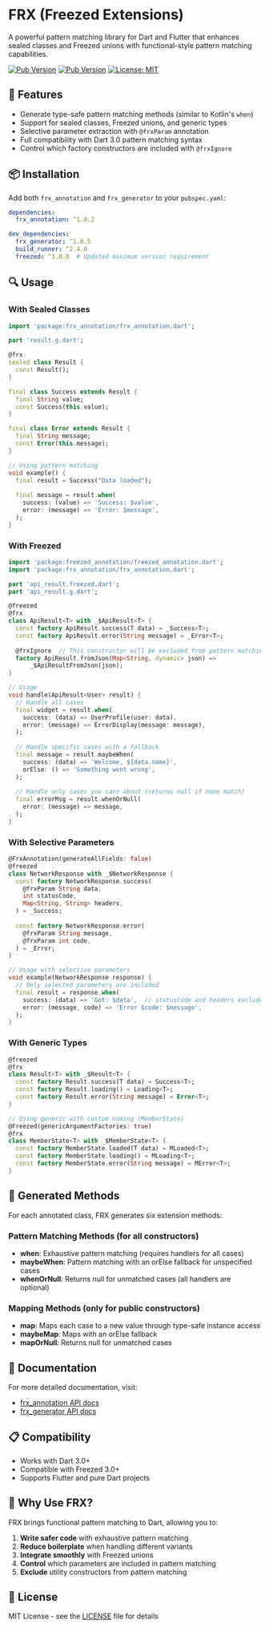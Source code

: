 # FRX (Freezed Extensions)

A powerful pattern matching library for Dart and Flutter that enhances sealed classes and Freezed unions with functional-style pattern matching capabilities.

[![Pub Version](https://img.shields.io/pub/v/frx_annotation)](https://pub.dev/packages/frx_annotation)
[![Pub Version](https://img.shields.io/pub/v/frx_generator)](https://pub.dev/packages/frx_generator)
[![License: MIT](https://img.shields.io/badge/License-MIT-blue.svg)](https://opensource.org/licenses/MIT)

## 🚀 Features

- Generate type-safe pattern matching methods (similar to Kotlin's `when`)
- Support for sealed classes, Freezed unions, and generic types
- Selective parameter extraction with `@frxParam` annotation
- Full compatibility with Dart 3.0 pattern matching syntax
- Control which factory constructors are included with `@frxIgnore`

## 📦 Installation

Add both `frx_annotation` and `frx_generator` to your `pubspec.yaml`:

```yaml
dependencies:
  frx_annotation: ^1.0.2

dev_dependencies:
  frx_generator: ^1.0.5
  build_runner: ^2.4.0
  freezed: ^3.0.0  # Updated minimum version requirement
```

## 🔍 Usage

### With Sealed Classes

```dart
import 'package:frx_annotation/frx_annotation.dart';

part 'result.g.dart';

@frx
sealed class Result {
  const Result();
}

final class Success extends Result {
  final String value;
  const Success(this.value);
}

final class Error extends Result {
  final String message;
  const Error(this.message);
}

// Using pattern matching
void example() {
  final result = Success("Data loaded");
  
  final message = result.when(
    success: (value) => 'Success: $value',
    error: (message) => 'Error: $message',
  );
}
```

### With Freezed

```dart
import 'package:freezed_annotation/freezed_annotation.dart';
import 'package:frx_annotation/frx_annotation.dart';

part 'api_result.freezed.dart';
part 'api_result.g.dart';

@freezed
@frx
class ApiResult<T> with _$ApiResult<T> {
  const factory ApiResult.success(T data) = _Success<T>;
  const factory ApiResult.error(String message) = _Error<T>;
  
  @frxIgnore  // This constructor will be excluded from pattern matching
  factory ApiResult.fromJson(Map<String, dynamic> json) => 
      _$ApiResultFromJson(json);
}

// Usage
void handle(ApiResult<User> result) {
  // Handle all cases
  final widget = result.when(
    success: (data) => UserProfile(user: data),
    error: (message) => ErrorDisplay(message: message),
  );
  
  // Handle specific cases with a fallback
  final message = result.maybeWhen(
    success: (data) => 'Welcome, ${data.name}',
    orElse: () => 'Something went wrong',
  );
  
  // Handle only cases you care about (returns null if none match)
  final errorMsg = result.whenOrNull(
    error: (message) => message,
  );
}
```

### With Selective Parameters

```dart
@FrxAnnotation(generateAllFields: false)
@freezed
class NetworkResponse with _$NetworkResponse {
  const factory NetworkResponse.success(
    @frxParam String data,
    int statusCode,
    Map<String, String> headers,
  ) = _Success;
  
  const factory NetworkResponse.error(
    @frxParam String message,
    @frxParam int code,
  ) = _Error;
}

// Usage with selective parameters
void example(NetworkResponse response) {
  // Only selected parameters are included
  final result = response.when(
    success: (data) => 'Got: $data',  // statusCode and headers excluded
    error: (message, code) => 'Error $code: $message',
  );
}
```

### With Generic Types

```dart
@freezed
@frx
class Result<T> with _$Result<T> {
  const factory Result.success(T data) = Success<T>;
  const factory Result.loading() = Loading<T>;
  const factory Result.error(String message) = Error<T>;
}

// Using generic with custom naming (MemberState)
@Freezed(genericArgumentFactories: true)
@frx
class MemberState<T> with _$MemberState<T> {
  const factory MemberState.loaded(T data) = MLoaded<T>;
  const factory MemberState.loading() = MLoading<T>;
  const factory MemberState.error(String message) = MError<T>;
}
```

## 🔄 Generated Methods

For each annotated class, FRX generates six extension methods:

### Pattern Matching Methods (for all constructors)

- **when**: Exhaustive pattern matching (requires handlers for all cases)
- **maybeWhen**: Pattern matching with an orElse fallback for unspecified cases
- **whenOrNull**: Returns null for unmatched cases (all handlers are optional)

### Mapping Methods (only for public constructors)

- **map**: Maps each case to a new value through type-safe instance access
- **maybeMap**: Maps with an orElse fallback
- **mapOrNull**: Returns null for unmatched cases

## 📘 Documentation

For more detailed documentation, visit:
- [frx_annotation API docs](https://pub.dev/documentation/frx_annotation/latest/)
- [frx_generator API docs](https://pub.dev/documentation/frx_generator/latest/)

## 📋 Compatibility

- Works with Dart 3.0+
- Compatible with Freezed 3.0+
- Supports Flutter and pure Dart projects

## 🔄 Why Use FRX?

FRX brings functional pattern matching to Dart, allowing you to:

1. **Write safer code** with exhaustive pattern matching
2. **Reduce boilerplate** when handling different variants
3. **Integrate smoothly** with Freezed unions
4. **Control** which parameters are included in pattern matching
5. **Exclude** utility constructors from pattern matching

## 📜 License

MIT License - see the [LICENSE](LICENSE) file for details
